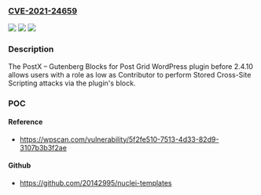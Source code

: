 ### [CVE-2021-24659](https://cve.mitre.org/cgi-bin/cvename.cgi?name=CVE-2021-24659)
![](https://img.shields.io/static/v1?label=Product&message=PostX%20%E2%80%93%20Gutenberg%20Blocks%20for%20Post%20Grid&color=blue)
![](https://img.shields.io/static/v1?label=Version&message=2.4.10%3C%202.4.10%20&color=brighgreen)
![](https://img.shields.io/static/v1?label=Vulnerability&message=CWE-79%20Cross-site%20Scripting%20(XSS)&color=brighgreen)

### Description

The PostX – Gutenberg Blocks for Post Grid WordPress plugin before 2.4.10 allows users with a role as low as Contributor to perform Stored Cross-Site Scripting attacks via the plugin's block.

### POC

#### Reference
- https://wpscan.com/vulnerability/5f2fe510-7513-4d33-82d9-3107b3b3f2ae

#### Github
- https://github.com/20142995/nuclei-templates


